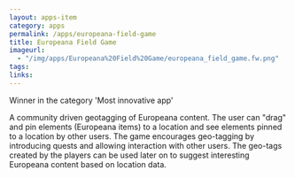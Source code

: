 ```yaml
---
layout: apps-item
category: apps
permalink: /apps/europeana-field-game
title: Europeana Field Game
imageurl:
  - "/img/apps/Europeana%20Field%20Game/europeana_field_game.fw.png"
tags:
links:
---
```


Winner in the category 'Most innovative app'

A community driven geotagging of Europeana content. The user can "drag" and pin elements (Europeana items) to a location and see elements pinned to a location by other users. The game encourages geo-tagging by introducing quests and allowing interaction with other users. The geo-tags created by the players can be used later on to suggest interesting Europeana content based on location data.
